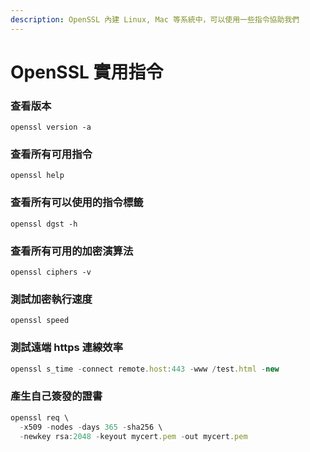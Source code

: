 ```yaml
---
description: OpenSSL 內建 Linux, Mac 等系統中，可以使用一些指令協助我們
---
```


# OpenSSL 實用指令

### 查看版本

```
openssl version -a
```

### 查看所有可用指令

```
openssl help
```

### 查看所有可以使用的指令標籤

```
openssl dgst -h
```

### 查看所有可用的加密演算法

```
openssl ciphers -v
```

### 測試加密執行速度

```
openssl speed
```

### 測試遠端 https 連線效率

```javascript
openssl s_time -connect remote.host:443 -www /test.html -new
```

### 產生自己簽發的證書

```javascript
openssl req \
  -x509 -nodes -days 365 -sha256 \
  -newkey rsa:2048 -keyout mycert.pem -out mycert.pem
```

